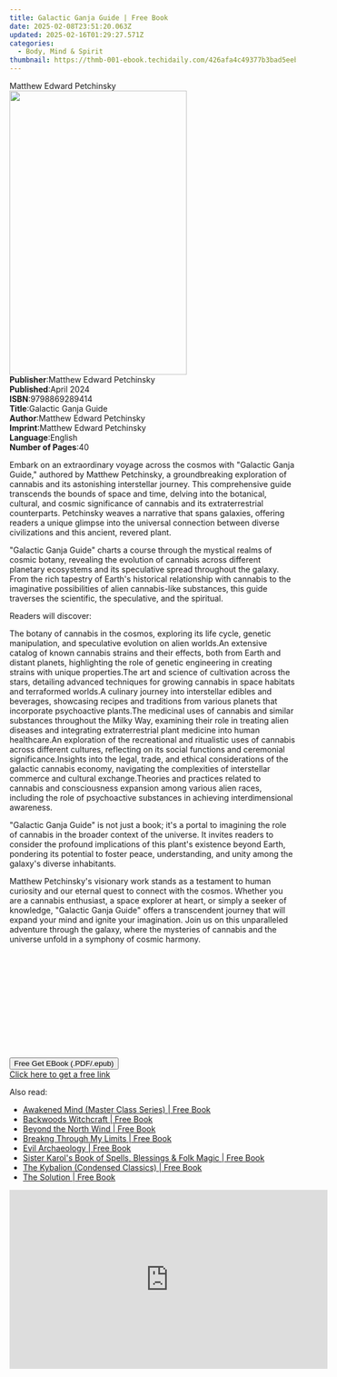 ```yaml
---
title: Galactic Ganja Guide | Free Book
date: 2025-02-08T23:51:20.063Z
updated: 2025-02-16T01:29:27.571Z
categories:
  - Body, Mind & Spirit
thumbnail: https://thmb-001-ebook.techidaily.com/426afa4c49377b3bad5eebb3fe2665670e0ea98e9f86237b1b2f3353d2763a11.jpg
---
```

<main id="book-container">
  <div class="flex flex-col">
    <div class="book-brief flex-1 py-6 px-4 sm:p-6 md:py-10 md:px-8">
      <!-- brief-->
      <div class="book-brief-main">Matthew Edward Petchinsky</div>
    </div>
    <div
      class="book-meta-info flex-1 grid gap-4 col-start-1 col-end-3 row-start-1 sm:mb-6 sm:grid-cols-4 lg:gap-6 lg:col-start-2 lg:row-end-6 lg:row-span-6 lg:mb-0"
    >
      <div
        class="book-meta-info-left place-content-center mt-4 p-4 text-sm leading-6 col-start-2 col-span-2 dark:text-slate-400"
      >
        <img
          class="w-full h-500 object-cover rounded-lg sm:h-255 sm:col-span-2 lg:col-span-full"
          src="https://img-001-ebook.techidaily.com/b13863f9ad34bf1ee3d0bdaf6273dc7225315e97a4e932dfabb69f5eb12ffb4d.jpg"
          alt=""
          width="312"
          height="500"
        />
      </div>
      <div
        class="book-meta-info-right mt-2 col-start-1 row-start-2 col-span-3 self-center"
      >
        <!-- meta data  -->
        <div class="flex flex-col px-4 md:px-8">
          <div class="flex-1">
            <strong>Publisher</strong>:<span class="px-2"
              >Matthew Edward Petchinsky</span
            >
          </div>
          <div class="flex-1">
            <strong>Published</strong>:<span class="px-2">April 2024</span>
          </div>
          <div class="flex-1">
            <strong>ISBN</strong>:<span class="px-2">9798869289414</span>
          </div>
          <div class="flex-1">
            <strong>Title</strong>:<span class="px-2"
              >Galactic Ganja Guide</span
            >
          </div>
          <div class="flex-1">
            <strong>Author</strong>:<span class="px-2"
              >Matthew Edward Petchinsky</span
            >
          </div>
          <div class="flex-1">
            <strong>Imprint</strong>:<span class="px-2"
              >Matthew Edward Petchinsky</span
            >
          </div>
          <div class="flex-1">
            <strong>Language</strong>:<span class="px-2">English</span>
          </div>
          <div class="flex-1">
            <strong>Number of Pages</strong>:<span class="px-2">40</span>
          </div>
        </div>
      </div>
    </div>
    <div class="book-description flex-1 py-6 px-4 sm:p-6 md:py-10 md:px-8">
      <div class="book-description-main">
        <div accordion-content="" id="description">
          <p>
            Embark on an extraordinary voyage across the cosmos with "Galactic
            Ganja Guide," authored by Matthew Petchinsky, a groundbreaking
            exploration of cannabis and its astonishing interstellar journey.
            This comprehensive guide transcends the bounds of space and time,
            delving into the botanical, cultural, and cosmic significance of
            cannabis and its extraterrestrial counterparts. Petchinsky weaves a
            narrative that spans galaxies, offering readers a unique glimpse
            into the universal connection between diverse civilizations and this
            ancient, revered plant.
          </p>
          <p>
            "Galactic Ganja Guide" charts a course through the mystical realms
            of cosmic botany, revealing the evolution of cannabis across
            different planetary ecosystems and its speculative spread throughout
            the galaxy. From the rich tapestry of Earth's historical
            relationship with cannabis to the imaginative possibilities of alien
            cannabis-like substances, this guide traverses the scientific, the
            speculative, and the spiritual.
          </p>
          <p>Readers will discover:</p>
          The botany of cannabis in the cosmos, exploring its life cycle,
          genetic manipulation, and speculative evolution on alien worlds.An
          extensive catalog of known cannabis strains and their effects, both
          from Earth and distant planets, highlighting the role of genetic
          engineering in creating strains with unique properties.The art and
          science of cultivation across the stars, detailing advanced techniques
          for growing cannabis in space habitats and terraformed worlds.A
          culinary journey into interstellar edibles and beverages, showcasing
          recipes and traditions from various planets that incorporate
          psychoactive plants.The medicinal uses of cannabis and similar
          substances throughout the Milky Way, examining their role in treating
          alien diseases and integrating extraterrestrial plant medicine into
          human healthcare.An exploration of the recreational and ritualistic
          uses of cannabis across different cultures, reflecting on its social
          functions and ceremonial significance.Insights into the legal, trade,
          and ethical considerations of the galactic cannabis economy,
          navigating the complexities of interstellar commerce and cultural
          exchange.Theories and practices related to cannabis and consciousness
          expansion among various alien races, including the role of
          psychoactive substances in achieving interdimensional awareness.
          <p>
            "Galactic Ganja Guide" is not just a book; it's a portal to
            imagining the role of cannabis in the broader context of the
            universe. It invites readers to consider the profound implications
            of this plant's existence beyond Earth, pondering its potential to
            foster peace, understanding, and unity among the galaxy's diverse
            inhabitants.
          </p>
          <p>
            Matthew Petchinsky's visionary work stands as a testament to human
            curiosity and our eternal quest to connect with the cosmos. Whether
            you are a cannabis enthusiast, a space explorer at heart, or simply
            a seeker of knowledge, "Galactic Ganja Guide" offers a transcendent
            journey that will expand your mind and ignite your imagination. Join
            us on this unparalleled adventure through the galaxy, where the
            mysteries of cannabis and the universe unfold in a symphony of
            cosmic harmony.
          </p>
          <p><br /></p>
          <p><br /></p>
          <p><br /></p>
          <p><br /></p>
          <p><br /></p>
          <p><br /></p>
        </div>
        <div class="accordion-fader"></div>
      </div>
    </div>
    <div class="book-excerpts flex-1 py-6 px-4 sm:p-6 md:py-10 md:px-8"></div>
    <div
      class="book-about-author flex-1 py-6 px-4 sm:p-6 md:py-10 md:px-8"
    ></div>
    <div class="book-free-get flex-1 py-6 px-4 sm:p-6 md:py-10 md:px-8">
      <button
        id="btn-free-get"
        class="bg-blue-500 hover:bg-blue-700 text-white font-bold py-2 px-4 rounded"
      >
        Free Get EBook (.PDF/.epub)
      </button>
      <div id="countdown-display" class="px-2 text-lg mt-2"></div>
      <a
        id="free-link"
        class="hidden bg-blue-500 hover:bg-blue-700 text-white font-bold py-2 px-4 rounded"
        href="https://www.ebooks.com/en-us/book/211277714/galactic-ganja-guide/matthew-edward-petchinsky/"
        target="_blank"
        >Click here to get a free link</a
      >
    </div>
    <script>
      let countdownTime = 0;
      let countdownInterval = null;
      document
        .getElementById('btn-free-get')
        .addEventListener('click', startCountdown);
      function startCountdown() {
        countdownTime = new Date().getTime() + 60000 * 3;
        countdownInterval = setInterval(updateCountdown, 1000);
        document.getElementById('btn-free-get').disabled = true;
        document
          .getElementById('btn-free-get')
          .classList.add('bg-gray-500', 'cursor-not-allowed');
      }
      function updateCountdown() {
        let currentTime = new Date().getTime();
        let timeLeft = countdownTime - currentTime;
        let secondsLeft = Math.floor(timeLeft / 1000);
        document.getElementById('countdown-display').innerHTML =
          `Remaining time: ${secondsLeft} seconds.`;
        if (secondsLeft <= 0) {
          clearInterval(countdownInterval);
          document.getElementById('btn-free-get').classList.add('hidden');
          document.getElementById('free-link').classList.remove('hidden');
          document.getElementById('countdown-display').innerHTML = '';
        }
      }
    </script>
  </div>
</main>

<ins class="adsbygoogle"
      style="display:block"
      data-ad-client="ca-pub-7571918770474297"
      data-ad-slot="8358498916"
      data-ad-format="auto"
      data-full-width-responsive="true"></ins>
    

<span class="atpl-alsoreadstyle">Also read:</span>
<div><ul>
<li><a href="https://novels-ebooks.techidaily.com/138620346-9781722520090-awakened-mind-master-class-series/"><u>Awakened Mind (Master Class Series) | Free Book</u></a></li>
<li><a href="https://novels-ebooks.techidaily.com/138619861-9781633411111-backwoods-witchcraft/"><u>Backwoods Witchcraft | Free Book</u></a></li>
<li><a href="https://novels-ebooks.techidaily.com/138619865-9781633410909-beyond-the-north-wind/"><u>Beyond the North Wind | Free Book</u></a></li>
<li><a href="https://novels-ebooks.techidaily.com/138620328-9781722520489-breakng-through-my-limits/"><u>Breakng Through My Limits | Free Book</u></a></li>
<li><a href="https://novels-ebooks.techidaily.com/138619864-9781633411272-evil-archaeology/"><u>Evil Archaeology | Free Book</u></a></li>
<li><a href="https://novels-ebooks.techidaily.com/138620189-9781633410978-sister-karols-book-of-spells-blessings-folk-magic/"><u>Sister Karol's Book of Spells, Blessings & Folk Magic | Free Book</u></a></li>
<li><a href="https://novels-ebooks.techidaily.com/138620388-9781722520281-the-kybalion-condensed-classics/"><u>The Kybalion (Condensed Classics) | Free Book</u></a></li>
<li><a href="https://novels-ebooks.techidaily.com/138620393-9781722520939-the-solution/"><u>The Solution | Free Book</u></a></li>
</ul></div>

<!-- affiliate ads begin -->
<iframe width="560" height="315" src="https://www.youtube.com/embed/H2cXnI9oOvM?si=3nz2sBB124ln-83T" title="YouTube video player" frameborder="0" allow="accelerometer; autoplay; clipboard-write; encrypted-media; gyroscope; picture-in-picture; web-share" referrerpolicy="strict-origin-when-cross-origin" allowfullscreen></iframe>
<!-- affiliate ads end -->

